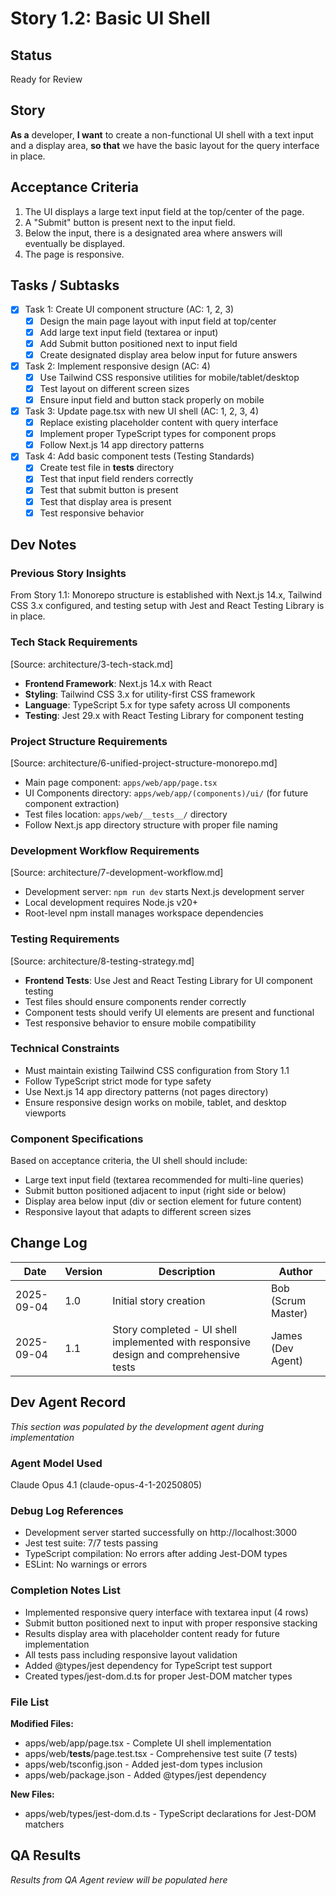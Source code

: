 # Story 1.2: Basic UI Shell

## Status
Ready for Review

## Story
**As a** developer,
**I want** to create a non-functional UI shell with a text input and a display area,
**so that** we have the basic layout for the query interface in place.

## Acceptance Criteria
1. The UI displays a large text input field at the top/center of the page.
2. A "Submit" button is present next to the input field.
3. Below the input, there is a designated area where answers will eventually be displayed.
4. The page is responsive.

## Tasks / Subtasks
- [x] Task 1: Create UI component structure (AC: 1, 2, 3)
  - [x] Design the main page layout with input field at top/center
  - [x] Add large text input field (textarea or input)
  - [x] Add Submit button positioned next to input field
  - [x] Create designated display area below input for future answers
- [x] Task 2: Implement responsive design (AC: 4)
  - [x] Use Tailwind CSS responsive utilities for mobile/tablet/desktop
  - [x] Test layout on different screen sizes
  - [x] Ensure input field and button stack properly on mobile
- [x] Task 3: Update page.tsx with new UI shell (AC: 1, 2, 3, 4)
  - [x] Replace existing placeholder content with query interface
  - [x] Implement proper TypeScript types for component props
  - [x] Follow Next.js 14 app directory patterns
- [x] Task 4: Add basic component tests (Testing Standards)
  - [x] Create test file in __tests__ directory
  - [x] Test that input field renders correctly
  - [x] Test that submit button is present
  - [x] Test that display area is present
  - [x] Test responsive behavior

## Dev Notes

### Previous Story Insights
From Story 1.1: Monorepo structure is established with Next.js 14.x, Tailwind CSS 3.x configured, and testing setup with Jest and React Testing Library is in place.

### Tech Stack Requirements
[Source: architecture/3-tech-stack.md]
- **Frontend Framework**: Next.js 14.x with React
- **Styling**: Tailwind CSS 3.x for utility-first CSS framework
- **Language**: TypeScript 5.x for type safety across UI components
- **Testing**: Jest 29.x with React Testing Library for component testing

### Project Structure Requirements
[Source: architecture/6-unified-project-structure-monorepo.md]
- Main page component: `apps/web/app/page.tsx`
- UI Components directory: `apps/web/app/(components)/ui/` (for future component extraction)
- Test files location: `apps/web/__tests__/` directory
- Follow Next.js app directory structure with proper file naming

### Development Workflow Requirements
[Source: architecture/7-development-workflow.md]
- Development server: `npm run dev` starts Next.js development server
- Local development requires Node.js v20+
- Root-level npm install manages workspace dependencies

### Testing Requirements
[Source: architecture/8-testing-strategy.md]
- **Frontend Tests**: Use Jest and React Testing Library for UI component testing
- Test files should ensure components render correctly
- Component tests should verify UI elements are present and functional
- Test responsive behavior to ensure mobile compatibility

### Technical Constraints
- Must maintain existing Tailwind CSS configuration from Story 1.1
- Follow TypeScript strict mode for type safety
- Use Next.js 14 app directory patterns (not pages directory)
- Ensure responsive design works on mobile, tablet, and desktop viewports

### Component Specifications
Based on acceptance criteria, the UI shell should include:
- Large text input field (textarea recommended for multi-line queries)
- Submit button positioned adjacent to input (right side or below)
- Display area below input (div or section element for future content)
- Responsive layout that adapts to different screen sizes

## Change Log
| Date | Version | Description | Author |
|------|---------|-------------|---------|
| 2025-09-04 | 1.0 | Initial story creation | Bob (Scrum Master) |
| 2025-09-04 | 1.1 | Story completed - UI shell implemented with responsive design and comprehensive tests | James (Dev Agent) |

## Dev Agent Record
*This section was populated by the development agent during implementation*

### Agent Model Used
Claude Opus 4.1 (claude-opus-4-1-20250805)

### Debug Log References
- Development server started successfully on http://localhost:3000
- Jest test suite: 7/7 tests passing
- TypeScript compilation: No errors after adding Jest-DOM types
- ESLint: No warnings or errors

### Completion Notes List
- Implemented responsive query interface with textarea input (4 rows)
- Submit button positioned next to input with proper responsive stacking
- Results display area with placeholder content ready for future implementation
- All tests pass including responsive layout validation
- Added @types/jest dependency for TypeScript test support
- Created types/jest-dom.d.ts for proper Jest-DOM matcher types

### File List
**Modified Files:**
- apps/web/app/page.tsx - Complete UI shell implementation
- apps/web/__tests__/page.test.tsx - Comprehensive test suite (7 tests)
- apps/web/tsconfig.json - Added jest-dom types inclusion
- apps/web/package.json - Added @types/jest dependency

**New Files:**
- apps/web/types/jest-dom.d.ts - TypeScript declarations for Jest-DOM matchers

## QA Results
*Results from QA Agent review will be populated here*